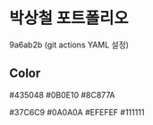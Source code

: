 # 박상철 포트폴리오

9a6ab2b (git actions YAML 설정)

## Color

#435048
#0B0E10
#8C877A

#37C6C9
#0A0A0A
#EFEFEF
#111111
